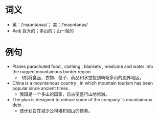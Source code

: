 # 词义
- 英：/ˈmaʊntənəs/； 美：/ˈmaʊntənəs/
- #adj 巨大的；多山的；山一般的
# 例句
- Planes parachuted food , clothing , blankets , medicine and water into the rugged mountainous border region
	- 飞机将食品、衣物、毯子、药品和水空投到崎岖多山的边界地区。
- China is a mountainous country , in which mountain tourism has been popular since ancient times .
	- 我国是一个多山的国家，自古便盛行山地旅游。
- The plan is designed to reduce some of the company 's mountainous debt .
	- 该计划旨在减少公司堆积如山的债务。
